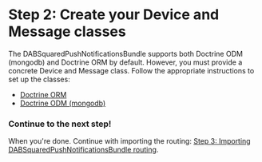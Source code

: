 Step 2: Create your Device and Message classes
==============================================

The DABSquaredPushNotificationsBundle supports both Doctrine ODM (mongodb) and Doctrine ORM by
default. However, you must provide a concrete Device and Message class. Follow
the appropriate instructions to set up the classes:

- [Doctrine ORM](2a-mapping_orm.md)
- [Doctrine ODM (mongodb)](2b-mapping_mongodb.md)

### Continue to the next step!
When you're done. Continue with importing the routing:
[Step 3: Importing DABSquaredPushNotificationsBundle routing](3-importing_dabpushnotifications_routing.md).